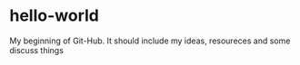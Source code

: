 # hello-world
My beginning of Git-Hub.  It should include  my ideas, resoureces and some discuss things
